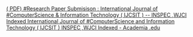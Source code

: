 [( PDF) #Research Paper Submisison : International Journal of #ComputerScience & Information Technology ( IJCSIT ) -- INSPEC ,WJCI Indexed   International Journal of #ComputerScience and Information Technology ( IJCSIT ) INSPEC ,WJCI Indexed - Academia .edu ](https://qi.tc/qi/6463)